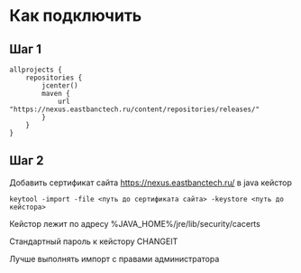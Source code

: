 
# Как подключить

## Шаг 1
```
allprojects {
    repositories {
        jcenter()
        maven {
            url "https://nexus.eastbanctech.ru/content/repositories/releases/"
        }
    }
}
```

## Шаг 2
Добавить сертификат сайта https://nexus.eastbanctech.ru/ в java кейстор

```
keytool -import -file <путь до сертификата сайта> -keystore <путь до кейстора>
```
Кейстор лежит по адресу %JAVA_HOME%/jre/lib/security/cacerts

Стандартный пароль к кейстору CHANGEIT

Лучше выполнять импорт с правами администратора